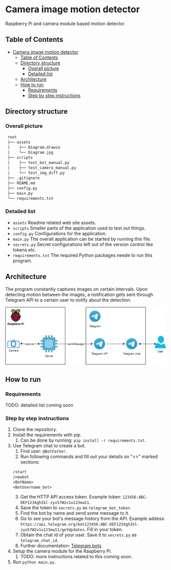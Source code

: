 # Camera image motion detector
Raspberry Pi and camera module based motion detector.

## Table of Contents
- [Camera image motion detector](#camera-image-motion-detector)
  - [Table of Contents](#table-of-contents)
  - [Directory structure](#directory-structure)
    - [Overall picture](#overall-picture)
    - [Detailed list](#detailed-list)
  - [Architecture](#architecture)
  - [How to run](#how-to-run)
    - [Requirements](#requirements)
    - [Step by step instructions](#step-by-step-instructions)


## Directory structure
### Overall picture
```
 root
 ├── assets
 |    ├── Diagram.drawio
 |    └── Diagram.jpg
 ├── scripts
 |    ├── test_bot_manual.py
 |    ├── test_camera_manual.py
 |    └── test_img_diff.py
 ├── .gitignore
 ├── REAME.md
 ├── config.py
 ├── main.py
 └── requirements.txt
```

### Detailed list
- `assets` Readme related web site assets.
- `scripts` Smaller parts of the application used to test out things.
- `config.py` Configurations for the application.
- `main.py` The overall application can be started by running this file.
- `secrets.py` Secret configurations left out of the version control like tokens etc.
- `requirements.txt` The required Python packages neede to run this program.


## Architecture
The program constantly captures images on certain intervals. Upon detecting motion between the images, a notification gets sent through Telegram API to a certain user to notify about the detection.

<p align="center">
    <img src="./assets/Diagram.jpg">
    <!-- ![Diagram](./assets/Diagram.jpg) -->
</p>

## How to run

### Requirements
TODO: detailed list coming soon

### Step by step instructions
1. Clone the repository.
2. Install the requirements with pip.
   1. Can be done by running: `pip install -r requirements.txt`.
3. Use Telegram chat to create a bot.
   1. Find user: `@BotFather`.
   2. Run following commands and fill out your details on "<>" marked sections:
   ```
   /start
   /newbot
   <BotName>
   <BotUsername_bot>
   ```
   3. Get the HTTP API access token. Example token: `123456:ABC-DEF1234ghIkl-zyx57W2v1u123ew11`.
   4. Save the token to `secrets.py` as `telegram_bot_token`.
   5. Find the bot by name and send some message to it.
   6. Go to see your bot's message history from the API. Example addess: `https://api.telegram.org/bot123456:ABC-DEF1234ghIkl-zyx57W2v1u123ew11/getUpdates`. Fill in your token.
   7. Obtain the chat id of your user. Save it to `secrets.py` as `telegram_chat_id`.
   8. Further documentation: [Telegram bots](https://core.telegram.org/bots)
4. Setup the camera module for the Raspberry Pi.
   1. TODO: more instructions related to this coming soon.
5. Run `python main.py`.
